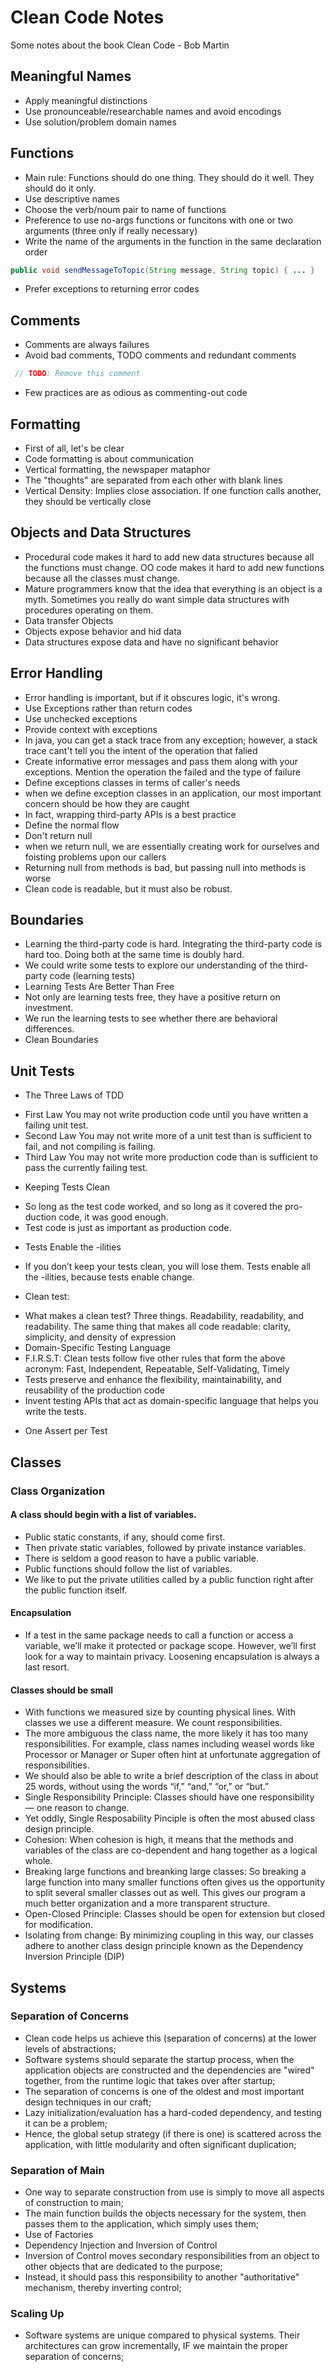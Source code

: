 # Clean Code Notes

Some notes about the book Clean Code - Bob Martin

## Meaningful Names

* Apply meaningful distinctions
* Use pronounceable/researchable names and avoid encodings
* Use solution/problem domain names

## Functions 

* Main rule: Functions should do one thing. They should do it well. They should do it only.
* Use descriptive names
* Choose the verb/noum pair to name of functions
* Preference to use no-args functions or funcitons with one or two arguments (three only if really necessary)
* Write the name of the arguments in the function in the same declaration order
```java
public void sendMessageToTopic(String message, String topic) { ... }
```
* Prefer exceptions to returning error codes

## Comments 

* Comments are always failures 
* Avoid bad comments, TODO comments and redundant comments
```java
 // TODO: Remove this comment
```
* Few practices are as odious as commenting-out code

## Formatting 

* First of all, let's be clear
* Code formatting is about communication
* Vertical formatting, the newspaper mataphor
* The "thoughts" are separated from each other with blank lines
* Vertical Density: Implies close association. If one function calls another, they should be vertically close

## Objects and Data Structures

* Procedural code makes it hard to add new data structures because all the functions must change. OO code makes it hard to add new functions because all the classes must change.
* Mature programmers know that the idea that everything is an object is a myth. Sometimes you really do want simple data structures with procedures operating  on them.
* Data transfer Objects
* Objects expose behavior and hid data
* Data structures expose data and have no significant behavior 

## Error Handling

* Error handling is important, but if it obscures logic, it's wrong.
* Use Exceptions rather than return codes
* Use unchecked exceptions
* Provide context with exceptions
* In java, you can get a stack trace from any exception; however, a stack trace cant't tell you the intent of the operation that falied
* Create informative error messages and pass them along with your exceptions. Mention the operation the failed and the type of failure
* Define exceptions classes in terms of caller's needs
* when we define exception classes in an application, our most important concern should be how they are caught 
* In fact, wrapping third-party APIs is a best practice
* Define the normal flow
* Don't return null
* when we return null, we are essentially creating work for ourselves and foisting problems upon our callers
* Returning null from methods is bad, but passing null into methods is worse
* Clean code is readable, but it must also be robust.

## Boundaries

* Learning the third-party code is hard. Integrating the third-party code is hard too. Doing both at the same time is doubly hard.
* We could write some tests to explore our understanding of the third-party code (learning tests)
* Learning Tests Are Better Than Free
* Not only are learning tests free, they have a positive return on investment.
* We run the learning tests to see whether there are behavioral differences.
* Clean Boundaries      

## Unit Tests

* The Three Laws of TDD
 - First Law You may not write production code until you have written a failing unit test.
 - Second Law You may not write more of a unit test than is sufficient to fail, and not compiling is failing.
 - Third Law You may not write more production code than is sufficient to pass the currently failing test.
* Keeping Tests Clean
 - So long as the test code worked, and so long as it covered the pro-
duction code, it was good enough.
 - Test code is just as important as production code.
* Tests Enable the -ilities
 - If you don’t keep your tests clean, you will lose them. Tests enable all the -ilities, because tests enable change.
* Clean test:
 - What makes a clean test? Three things. Readability, readability, and readability. The same thing that makes all code readable: clarity, simplicity,
and density of expression
 - Domain-Specific Testing Language
 - F.I.R.S.T: Clean tests follow five other rules that form the above acronym:
Fast, Independent, Repeatable, Self-Validating, Timely
 - Tests preserve and enhance the flexibility, maintainability, and reusability of the production code
 - Invent testing APIs that act as domain-specific language that helps you write the tests. 
* One Assert per Test

## Classes

### Class Organization

#### A class should begin with a list of variables.
* Public static constants, if any, should come first. 
* Then private static variables, followed by private instance variables. 
* There is seldom a good reason to have a public variable.
* Public functions should follow the list of variables. 
* We like to put the private utilities called by a public function right after the public function itself. 
#### Encapsulation
* If a test in the same package needs to call a function or access a variable, we’ll make it protected or package scope. However, we’ll first look for a way to maintain privacy. Loosening encapsulation is always a last resort.
#### Classes should be small
* With functions we measured size by counting physical lines. With classes we use a different measure. We count responsibilities. 
* The more ambiguous the class name, the more likely it has too many responsibilities. For example, class names including weasel words like Processor or Manager or Super often hint at unfortunate aggregation of responsibilities.
* We should also be able to write a brief description of the class in about 25 words, without using the words “if,” “and,” “or,” or “but.”
* Single Responsibility Principle: Classes should have one responsibility — one reason to change.
* Yet oddly, Single Resposability Pinciple is often the most abused class design principle.
* Cohesion: When cohesion is high, it means that the methods and variables of the class are co-dependent and hang together as a logical whole.
* Breaking large functions and breanking large classes: So breaking a large function into many smaller functions often gives us the opportunity to split several smaller classes out as well. This gives our program a much better organization and a more transparent structure.
* Open-Closed Principle: Classes should be open for extension but closed for modification.
* Isolating from change: By minimizing coupling in this way, our classes adhere to another class design principle known as the Dependency Inversion Principle (DIP)

## Systems

### Separation of Concerns
* Clean code helps us achieve this (separation of concerns) at the lower levels of abstractions;
* Software systems should separate the startup process, when the application objects are constructed and the dependencies are "wired" together, from  the runtime logic that takes over after startup;
* The separation of concerns is one of the oldest and most important design techniques in our craft;
* Lazy initialization/evaluation has a hard-coded dependency, and testing it can be a problem;
* Hence, the global setup strategy (if there is one) is scattered across the application, with little modularity and often significant duplication;

### Separation of Main
* One way to separate construction from use is simply to move all aspects of construction to main;
* The main function builds the objects necessary for the system, then passes them to the application, which simply uses them;
* Use of Factories
* Dependency Injection and Inversion of Control
* Inversion of Control moves secondary responsibilities from an object to other objects that are dedicated to the purpose;
* Instead, it should pass this responsibility to another "authoritative" mechanism, thereby inverting control;

### Scaling Up
* Software systems are unique compared to physical systems. Their architectures can grow incrementally, IF we maintain the proper separation of concerns;
